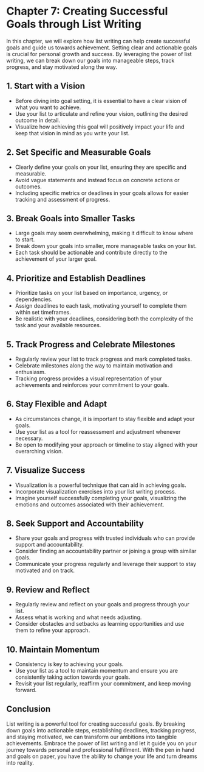 Chapter 7: Creating Successful Goals through List Writing
=========================================================

In this chapter, we will explore how list writing can help create successful goals and guide us towards achievement. Setting clear and actionable goals is crucial for personal growth and success. By leveraging the power of list writing, we can break down our goals into manageable steps, track progress, and stay motivated along the way.

**1. Start with a Vision**
--------------------------

* Before diving into goal setting, it is essential to have a clear vision of what you want to achieve.
* Use your list to articulate and refine your vision, outlining the desired outcome in detail.
* Visualize how achieving this goal will positively impact your life and keep that vision in mind as you write your list.

**2. Set Specific and Measurable Goals**
----------------------------------------

* Clearly define your goals on your list, ensuring they are specific and measurable.
* Avoid vague statements and instead focus on concrete actions or outcomes.
* Including specific metrics or deadlines in your goals allows for easier tracking and assessment of progress.

**3. Break Goals into Smaller Tasks**
-------------------------------------

* Large goals may seem overwhelming, making it difficult to know where to start.
* Break down your goals into smaller, more manageable tasks on your list.
* Each task should be actionable and contribute directly to the achievement of your larger goal.

**4. Prioritize and Establish Deadlines**
-----------------------------------------

* Prioritize tasks on your list based on importance, urgency, or dependencies.
* Assign deadlines to each task, motivating yourself to complete them within set timeframes.
* Be realistic with your deadlines, considering both the complexity of the task and your available resources.

**5. Track Progress and Celebrate Milestones**
----------------------------------------------

* Regularly review your list to track progress and mark completed tasks.
* Celebrate milestones along the way to maintain motivation and enthusiasm.
* Tracking progress provides a visual representation of your achievements and reinforces your commitment to your goals.

**6. Stay Flexible and Adapt**
------------------------------

* As circumstances change, it is important to stay flexible and adapt your goals.
* Use your list as a tool for reassessment and adjustment whenever necessary.
* Be open to modifying your approach or timeline to stay aligned with your overarching vision.

**7. Visualize Success**
------------------------

* Visualization is a powerful technique that can aid in achieving goals.
* Incorporate visualization exercises into your list writing process.
* Imagine yourself successfully completing your goals, visualizing the emotions and outcomes associated with their achievement.

**8. Seek Support and Accountability**
--------------------------------------

* Share your goals and progress with trusted individuals who can provide support and accountability.
* Consider finding an accountability partner or joining a group with similar goals.
* Communicate your progress regularly and leverage their support to stay motivated and on track.

**9. Review and Reflect**
-------------------------

* Regularly review and reflect on your goals and progress through your list.
* Assess what is working and what needs adjusting.
* Consider obstacles and setbacks as learning opportunities and use them to refine your approach.

**10. Maintain Momentum**
-------------------------

* Consistency is key to achieving your goals.
* Use your list as a tool to maintain momentum and ensure you are consistently taking action towards your goals.
* Revisit your list regularly, reaffirm your commitment, and keep moving forward.

**Conclusion**
--------------

List writing is a powerful tool for creating successful goals. By breaking down goals into actionable steps, establishing deadlines, tracking progress, and staying motivated, we can transform our ambitions into tangible achievements. Embrace the power of list writing and let it guide you on your journey towards personal and professional fulfillment. With the pen in hand and goals on paper, you have the ability to change your life and turn dreams into reality.
